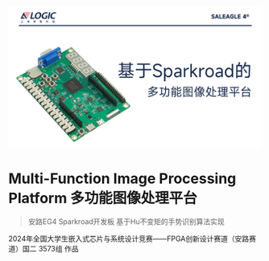 ![封面](/images/banner.PNG)
# Multi-Function Image Processing Platform 多功能图像处理平台

> 安路EG4 Sparkroad开发板 基于Hu不变矩的手势识别算法实现

2024年全国大学生嵌入式芯片与系统设计竞赛——FPGA创新设计赛道（安路赛道）国二 3573组 作品

